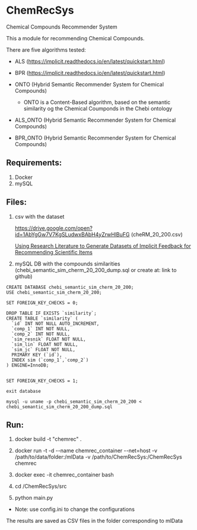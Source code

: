 # ChemRecSys
Chemical Compounds Recommender System

This a module for recommending Chemical Compounds. 

There are five algorithms tested:
* ALS (https://implicit.readthedocs.io/en/latest/quickstart.html)
* BPR (https://implicit.readthedocs.io/en/latest/quickstart.html)
* ONTO (Hybrid Semantic Recommender System for Chemical Compounds)
    * ONTO is a Content-Based algorithm, based on the semantic similarity og the Chemical Coumponds in the Chebi ontology

* ALS_ONTO (Hybrid Semantic Recommender System for Chemical Compounds)
* BPR_ONTO (Hybrid Semantic Recommender System for Chemical Compounds)
 


## Requirements:
1) Docker
2) mySQL


## Files:
1. csv with the dataset

    https://drive.google.com/open?id=1AbYgGw7V7KgSLudwxBAbH4yZrwHlBuFG
    (cheRM_20_200.csv)

    [Using Research Literature to Generate Datasets of Implicit Feedback for Recommending Scientific Items](https://ieeexplore.ieee.org/document/8924687)

2. mySQL DB with the compounds similarities (chebi_semantic_sim_cherm_20_200_dump.sql or create at: link to github)

```
CREATE DATABASE chebi_semantic_sim_cherm_20_200;
USE chebi_semantic_sim_cherm_20_200;

SET FOREIGN_KEY_CHECKS = 0;

DROP TABLE IF EXISTS `similarity`;
CREATE TABLE `similarity` (
  `id` INT NOT NULL AUTO_INCREMENT,
  `comp_1` INT NOT NULL,
  `comp_2` INT NOT NULL,
  `sim_resnik` FLOAT NOT NULL,
  `sim_lin` FLOAT NOT NULL,
  `sim_jc` FLOAT NOT NULL,
  PRIMARY KEY (`id`),
  INDEX sim (`comp_1`,`comp_2`) 
) ENGINE=InnoDB;


SET FOREIGN_KEY_CHECKS = 1;

exit database

mysql -u uname -p chebi_semantic_sim_cherm_20_200 < chebi_semantic_sim_cherm_20_200_dump.sql
```


## Run:

1) docker build -t "chemrec" .

2) docker run -t -d --name chemrec_container --net=host -v /path/to/data/folder:/mlData -v /path/to/ChemRecSys:/ChemRecSys chemrec

3) docker exec -it chemrec_container bash

4) cd /ChemRecSys/src

5) python main.py

* Note: use config.ini to change the configurations 

The results are saved as CSV files in the folder corresponding to mlData 



